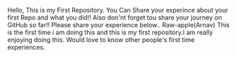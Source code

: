 Hello, This is my First Repository. You Can Share your experince about your first Repo and what you did!!
Also don'nt forget tou share your journey on GitHub so far!!
Please share your experience below..
Raw-apple(Arnav)
This is the first time i am doing this and this is my first repository.I am really enjoying doing this.
Would love to know other people's first time experiences.
